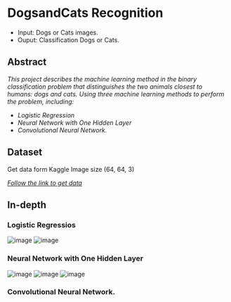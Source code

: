 # DogsandCats Recognition
  * Input: Dogs or Cats images.
  * Ouput: Classification Dogs or Cats. 
## Abstract
  *This project describes the machine learning method in the binary classification problem that distinguishes the two animals closest to humans: dogs and cats. Using three machine learning methods to perform the problem, including:*
  * *Logistic Regression* 
  * *Neural Network with One Hidden Layer* 
  * *Convolutional Neural Network.*

## Dataset
  Get data form Kaggle
  Image size (64, 64, 3) 
  
*[Follow the link to get data](https://drive.google.com/drive/folders/1m8QMw8JHTn77DefCox0IYVXILwbFN1F2)*

## In-depth 
  ### Logistic Regressios
![image](result/1.2.v1.jpg/)
![image](result/1.v1.jpg/)


  ### Neural Network with One Hidden Layer
  ![image](result/2.v1.jpg/)
  ![image](result/2.1.v1.jpg/)
  ![image](result/2.2.v1.jpg/)
  
  
  ### Convolutional Neural Network.


